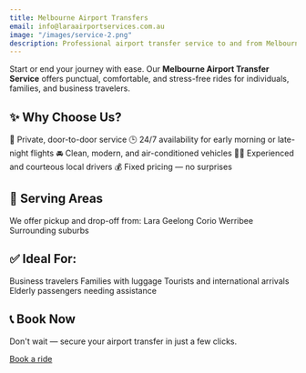 ```yaml
---
title: Melbourne Airport Transfers
email: info@laraairportservices.com.au
image: "/images/service-2.png"
description: Professional airport transfer service to and from Melbourne Tullamarine Airport.
---
```


Start or end your journey with ease. Our **Melbourne Airport Transfer Service** offers punctual, comfortable, and stress-free rides for individuals, families, and business travelers.

## ✨ Why Choose Us?

🚗 Private, door-to-door service
🕒 24/7 availability for early morning or late-night flights
🚘 Clean, modern, and air-conditioned vehicles
🧑‍✈️ Experienced and courteous local drivers
💰 Fixed pricing — no surprises

## 📍 Serving Areas

We offer pickup and drop-off from:
Lara
Geelong
Corio
Werribee
Surrounding suburbs

## ✅ Ideal For:

Business travelers
Families with luggage
Tourists and international arrivals
Elderly passengers needing assistance

## 📞 Book Now

Don't wait — secure your airport transfer in just a few clicks.

[Book a ride](https://laraairportservices.square.site/s/appointments)

